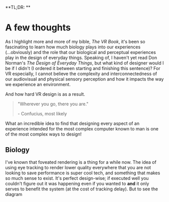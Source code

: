 **TL;DR: **

# A few thoughts

As I highlight more and more of my bible, *The VR Book*, it's been so fascinating to learn how much biology plays into our experiences (...obviously) and the role that our biological and perceptual experiences play in the design of everyday things. Speaking of, I haven't yet read Don Norman's *The Design of Everyday Things*, but what kind of designer would I be if I didn't (I ordered it between starting and finishing this sentence)? For VR especially, I cannot believe the complexity and interconnectedness of our audiovisual and physical sensory perception and how it impacts the way we experience an environment.

And how hard VR design is as a result.

> "Wherever you go, there you are."
>
> \- Confucius, most likely

What an incredible idea to find that designing every aspect of an experience intended for the most complex computer known to man is one of the most complex ways to design!

## Biology

I've known that foveated rendering is a thing for a while now. The idea of using eye tracking to render lower quality everywhere that you are not looking to save performance is super cool tech, and something that makes so much sense to exist. It's perfect design-wise; if executed well you couldn't figure out it was happening even if you wanted to **and** it only serves to benefit the system (at the cost of tracking delay). But to see the diagram 

<!-- Mention the cool stuff i've been learning from The VR Book and from my conversation with jonny last night about Foveated Rendering and how Half-Life Alyx is one of the few games that is actually kinda transformative, and how the best design is invisible, and how i haven't read Don Norman's Design of Everyday Things but i am going to (ideally order it before writing this post) and anything else I want to mention-->